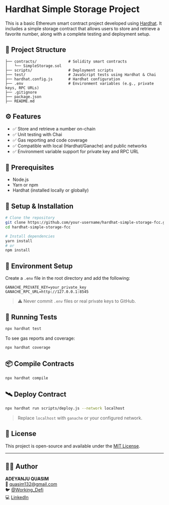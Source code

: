 # Hardhat Simple Storage Project

This is a basic Ethereum smart contract project developed using [Hardhat](https://hardhat.org/). It includes a simple storage contract that allows users to store and retrieve a favorite number, along with a complete testing and deployment setup.

## 📁 Project Structure

```
├── contracts/              # Solidity smart contracts
│   └── SimpleStorage.sol
├── scripts/                # Deployment scripts
├── test/                   # JavaScript tests using Hardhat & Chai
├── hardhat.config.js       # Hardhat configuration
├── .env                    # Environment variables (e.g., private keys, RPC URLs)
├── .gitignore
├── package.json
├── README.md
```

## ⚙️ Features

- ✅ Store and retrieve a number on-chain
- ✅ Unit testing with Chai
- ✅ Gas reporting and code coverage
- ✅ Compatible with local (Hardhat/Ganache) and public networks
- ✅ Environment variable support for private key and RPC URL

## 🔧 Prerequisites

- Node.js
- Yarn or npm
- Hardhat (installed locally or globally)

## 🚀 Setup & Installation

```bash
# Clone the repository
git clone https://github.com/your-username/hardhat-simple-storage-fcc.git
cd hardhat-simple-storage-fcc

# Install dependencies
yarn install
# or
npm install
```

## 🔐 Environment Setup

Create a `.env` file in the root directory and add the following:

```env
GANACHE_PRIVATE_KEY=your_private_key
GANACHE_RPC_URL=http://127.0.0.1:8545
```

> ⚠️ Never commit `.env` files or real private keys to GitHub.

## 🧪 Running Tests

```bash
npx hardhat test
```

To see gas reports and coverage:

```bash
npx hardhat coverage
```

## 📦 Compile Contracts

```bash
npx hardhat compile
```

## 🛰️ Deploy Contract

```bash
npx hardhat run scripts/deploy.js --network localhost
```

> Replace `localhost` with `ganache` or your configured network.

## 📄 License

This project is open-source and available under the [MIT License](LICENSE).

---

## 👨‍💻 Author

**ADEYANJU QUASIM**  
📧 quasim132@gmail.com  
🐦 [@Working_Defi](https://twitter.com/Working_Defi)  
💻 [LinkedIn](https://linkedin.com/in/your-link)
